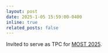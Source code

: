 ```yaml
---
layout: post
date: 2025-1-05 15:59:00-0400
inline: true
related_posts: false
---
```


Invited to serve as TPC for [MOST 2025](https://ieeemobility.org/MOST2025/).
